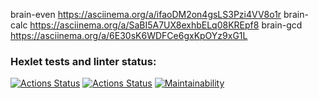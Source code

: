 brain-even https://asciinema.org/a/ifaoDM2on4gsLS3Pzi4VV8o1r
brain-calc https://asciinema.org/a/SaBI5A7UX8exhbELq08KREpf8
brain-gcd https://asciinema.org/a/6E30sK6WDFCe6gxKpOYz9xG1L

### Hexlet tests and linter status:
[![Actions Status](https://github.com/edji777/frontend-project-lvl1/workflows/hexlet-check/badge.svg)](https://github.com/edji777/frontend-project-lvl1/actions)
[![Actions Status](https://github.com/edji777/frontend-project-lvl1/workflows/Linter/badge.svg)](https://github.com/edji777/frontend-project-lvl1/actions)
[![Maintainability](https://api.codeclimate.com/v1/badges/f3c21a3d01a8dd295e0f/maintainability)](https://codeclimate.com/github/edji777/frontend-project-lvl1/maintainability)